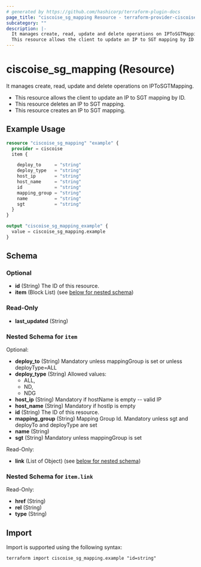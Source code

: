 ```yaml
---
# generated by https://github.com/hashicorp/terraform-plugin-docs
page_title: "ciscoise_sg_mapping Resource - terraform-provider-ciscoise"
subcategory: ""
description: |-
  It manages create, read, update and delete operations on IPToSGTMapping.
  This resource allows the client to update an IP to SGT mapping by ID.This resource deletes an IP to SGT mapping.This resource creates an IP to SGT mapping.
---
```


# ciscoise_sg_mapping (Resource)

It manages create, read, update and delete operations on IPToSGTMapping.
  
  - This resource allows the client to update an IP to SGT mapping by ID.
  - This resource deletes an IP to SGT mapping.
  - This resource creates an IP to SGT mapping.

## Example Usage

```terraform
resource "ciscoise_sg_mapping" "example" {
  provider = ciscoise
  item {

    deploy_to     = "string"
    deploy_type   = "string"
    host_ip       = "string"
    host_name     = "string"
    id            = "string"
    mapping_group = "string"
    name          = "string"
    sgt           = "string"
  }
}

output "ciscoise_sg_mapping_example" {
  value = ciscoise_sg_mapping.example
}
```

<!-- schema generated by tfplugindocs -->
## Schema

### Optional

- **id** (String) The ID of this resource.
- **item** (Block List) (see [below for nested schema](#nestedblock--item))

### Read-Only

- **last_updated** (String)

<a id="nestedblock--item"></a>
### Nested Schema for `item`

Optional:

- **deploy_to** (String) Mandatory unless mappingGroup is set or unless deployType=ALL
- **deploy_type** (String) Allowed values:
  - ALL,
  - ND,
  - NDG
- **host_ip** (String) Mandatory if hostName is empty -- valid IP
- **host_name** (String) Mandatory if hostIp is empty
- **id** (String) The ID of this resource.
- **mapping_group** (String) Mapping Group Id. Mandatory unless sgt and deployTo and deployType are set
- **name** (String)
- **sgt** (String) Mandatory unless mappingGroup is set

Read-Only:

- **link** (List of Object) (see [below for nested schema](#nestedatt--item--link))

<a id="nestedatt--item--link"></a>
### Nested Schema for `item.link`

Read-Only:

- **href** (String)
- **rel** (String)
- **type** (String)

## Import

Import is supported using the following syntax:

```shell
terraform import ciscoise_sg_mapping.example "id=string"
```
